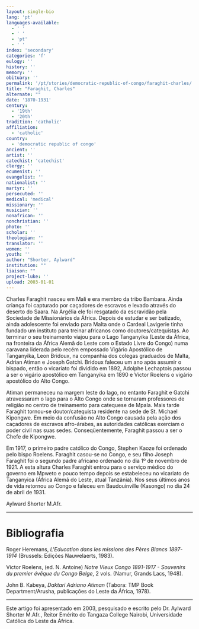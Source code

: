 ```yaml
---
layout: single-bio
lang: 'pt'
languages-available:
  - ' '
  - ' '
  - 'pt'
  - ' '
index: 'secondary'
categories: 'f'
eulogy: ''
history: ''
memory: ''
obituary: ''
permalink: '/pt/stories/democratic-republic-of-congo/faraghit-charles/'
title: "Faraghit, Charles"
alternate: ""
date: '1870-1931'
century:
  - '19th'
  - '20th'
tradition: 'catholic'
affiliation:
  - 'catholic'
country:
  - 'democratic republic of congo'
ancient: ''
artist: ''
catechist: 'catechist'
clergy: ''
ecumenist: ''
evangelist: ''
nationalist: ''
martyr: ''
persecuted: ''
medical: 'medical'
missionary: ''
musician: ''
nonafrican: ''
nonchristian: ''
photo: ''
scholar: ''
theologian: ''
translator: ''
women: ''
youth: ''
author: "Shorter, Aylward"
institution: ""
liaison: ""
project-luke: ''
upload: 2003-01-01
---
```




Charles Faraghit nasceu em Mali e era membro da tribo Bambara. Ainda criança foi capturado por caçadores de escravos e levado através do deserto do Saara. Na Argélia ele foi resgatado da escravidão pela Sociedade de Missionários da África. Depois de estudar e ser batizado, ainda adolescente foi enviado para Malta onde o Cardeal Lavigerie tinha fundado um instituto para treinar africanos como doutores/catequistas. Ao terminar o seu treinamento viajou para o Lago Tanganyika (Leste da África, na fronteira da África Alemã do Leste com o Estado Livre do Congo) numa caravana liderada pelo recém empossado Vigário Apostólico de Tanganyika, Leon Bridoux, na companhia dos colegas graduados de Malta, Adrian Atiman e Joseph Gatchi. Bridoux faleceu um ano após assumir o bispado, então o vicariato foi dividido em 1892, Adolphe Lechaptois passou a ser o vigário apostólico em Tanganyika em 1890 e Victor Roelens o vigário apostólico do Alto Congo.

Atiman permaneceu na margem leste do lago, no entanto Faraghit e Gatchi atravessaram o lago para o Alto Congo onde se tornaram professores de religião no centro de treinamento para catequese de Mpala. Mais tarde Faraghit tornou-se doutor/catequista residente na sede de St. Michael Kipongwe. Em meio da confusão no Alto Congo causada pela ação dos caçadores de escravos afro-árabes, as autoridades católicas exerciam o poder civil nas suas sedes. Conseqüentemente, Faraghit passou a ser o Chefe de Kipongwe.

Em 1917, o primeiro padre católico do Congo, Stephen Kaoze foi ordenado pelo bispo Roelens. Faraghit casou-se no Congo, e seu filho Joseph Faraghit foi o segundo padre africano ordenado no dia 1º de novembro de 1921.  A esta altura Charles Faraghit entrou para o serviço médico do governo em Mpweto e pouco tempo depois se estabeleceu no vicariato de Tanganyica (África Alemã do Leste, atual Tanzânia). Nos seus últimos anos de vida retornou ao Congo e faleceu em Baudouinville (Kasongo) no dia 24 de abril de 1931.

Aylward Shorter M.Afr.

---

# Bibliografia

Roger Heremans, *L'Education dans les missions des Pères Blancs 1897-1914* (Brussels: Edições Nauwelaerts, 1983).

Victor Roelens, (ed. N. Antoine) *Notre Vieux Congo 1891-1917 - Souvenirs du premier évêque du Congo Belge*, 2 vols. (Namur, Grands Lacs, 1948).

John B. Kabeya, *Daktari Adriano Atiman* (Tabora: TMP Book Department/Arusha, publicações do Leste da África, 1978).

---

Este artigo foi apresentado em 2003, pesquisado e escrito pelo Dr. Aylward Shorter M.Afr., Reitor Emérito do Tangaza College Nairobi, Universidade Católica do Leste da África.
